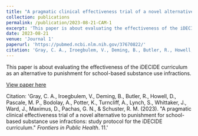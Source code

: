 ```yaml
---
title: "A pragmatic clinical effectiveness trial of a novel alternative to punishment for school-based substance use infractions: study protocol for the iDECIDE curriculum"
collection: publications
permalink: /publication/2023-08-21-CAM-1
excerpt: 'This paper is about evaluating the effectiveness of the iDECIDE curriculum as an alternative to punishment for school-based substance use infractions. '
date: 2023-08-21
venue: 'Journal 1'
paperurl: 'https://pubmed.ncbi.nlm.nih.gov/37670822/'
citation: 'Gray, C. A., Iroegbulem, V., Deming, B., Butler, R., Howell, D., Pascale, M. P., Bodolay, A., Potter, K., Turncliff, A., Lynch, S., Whittaker, J., Ward, J., Maximus, D., Pachas, G. N., & Schuster, R. M. (2023). &quot;A pragmatic clinical effectiveness trial of a novel alternative to punishment for school-based substance use infractions: study protocol for the iDECIDE curriculum.&quot; <i>Frontiers in Public Health</i>. 11.'
---
```

This paper is about evaluating the effectiveness of the iDECIDE curriculum as an alternative to punishment for school-based substance use infractions. 

[View paper here](https://pubmed.ncbi.nlm.nih.gov/37670822/)

Citation: 'Gray, C. A., Iroegbulem, V., Deming, B., Butler, R., Howell, D., Pascale, M. P., Bodolay, A., Potter, K., Turncliff, A., Lynch, S., Whittaker, J., Ward, J., Maximus, D., Pachas, G. N., & Schuster, R. M. (2023). &quot;A pragmatic clinical effectiveness trial of a novel alternative to punishment for school-based substance use infractions: study protocol for the iDECIDE curriculum.&quot; <i>Frontiers in Public Health</i>. 11.'
